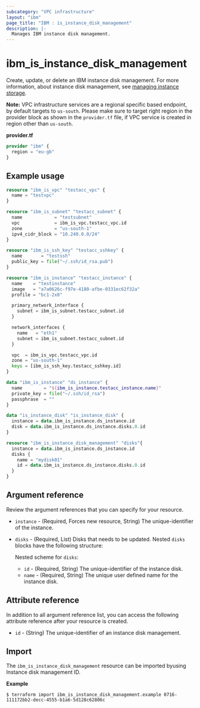 ```yaml
---
subcategory: "VPC infrastructure"
layout: "ibm"
page_title: "IBM : is_instance_disk_management"
description: |-
  Manages IBM instance disk management.
---
```


# ibm_is_instance_disk_management
Create, update, or delete an IBM instance disk management. For more information, about instance disk management, see [managing instance storage](https://cloud.ibm.com/docs/vpc?topic=vpc-instance-storage-provisioning).

**Note:** VPC infrastructure services are a regional specific based endpoint, by default targets to `us-south`. Please make sure to target right region in the provider block as shown in the `provider.tf` file, if VPC service is created in region other than `us-south`.

**provider.tf**

```terraform
provider "ibm" {
  region = "eu-gb"
}
```

## Example usage

```terraform
resource "ibm_is_vpc" "testacc_vpc" {
  name = "testvpc"
}

resource "ibm_is_subnet" "testacc_subnet" {
  name            = "testsubnet"
  vpc             = ibm_is_vpc.testacc_vpc.id
  zone            = "us-south-1"
  ipv4_cidr_block = "10.240.0.0/24"
}

resource "ibm_is_ssh_key" "testacc_sshkey" {
  name       = "testssh"
  public_key = file("~/.ssh/id_rsa.pub")
}

resource "ibm_is_instance" "testacc_instance" {
  name    = "testinstance"
  image   = "a7a0626c-f97e-4180-afbe-0331ec62f32a"
  profile = "bc1-2x8"

  primary_network_interface {
    subnet = ibm_is_subnet.testacc_subnet.id
  }

  network_interfaces {
    name   = "eth1"
    subnet = ibm_is_subnet.testacc_subnet.id
  }

  vpc  = ibm_is_vpc.testacc_vpc.id
  zone = "us-south-1"
  keys = [ibm_is_ssh_key.testacc_sshkey.id]
}

data "ibm_is_instance" "ds_instance" {
  name        = "${ibm_is_instance.testacc_instance.name}"
  private_key = file("~/.ssh/id_rsa")
  passphrase  = ""
}

data "is_instance_disk" "is_instance_disk" {
  instance = data.ibm_is_instance.ds_instance.id
  disk = data.ibm_is_instance.ds_instance.disks.0.id
}

resource "ibm_is_instance_disk_management" "disks"{
  instance = data.ibm_is_instance.ds_instance.id
  disks {
    name = "mydisk01"
    id = data.ibm_is_instance.ds_instance.disks.0.id
  }
}
```

## Argument reference
Review the argument references that you can specify for your resource. 

- `instance` - (Required, Forces new resource, String) The unique-identifier of the instance.
- `disks` - (Required, List) Disks that needs to be updated. Nested `disks` blocks have the following structure:

  Nested scheme for `disks`:
  - `id` - (Required, String) The unique-identifier of the instance disk.
  - `name` - (Required, String) The unique user defined name for the instance disk.

## Attribute reference
In addition to all argument reference list, you can access the following attribute reference after your resource is created.

* `id` - (String) The unique-identifier of an instance disk management.

## Import

The `ibm_is_instance_disk_management` resource can be imported byusing Instance disk management ID.

**Example**

```
$ terraform import ibm_is_instance_disk_management.example 0716-111172bb2-decc-4555-b1a6-5d128c62806c
```
